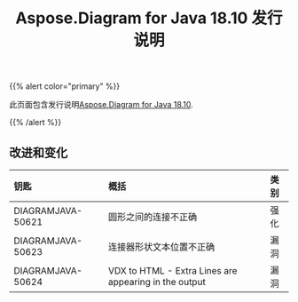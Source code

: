 ﻿---
title: Aspose.Diagram for Java 18.10 发行说明
type: docs
weight: 30
url: /zh/java/aspose-diagram-for-java-18-10-release-notes/
---
{{% alert color="primary" %}} 

此页面包含发行说明[Aspose.Diagram for Java 18.10](https://docs.aspose.com/diagram/java/aspose-diagram-for-java-18-10-release-notes/).

{{% /alert %}} 
## **改进和变化**

|**钥匙**|**概括**|**类别**|
|:- |:- |:- |
|DIAGRAMJAVA-50621|圆形之间的连接不正确|强化|
|DIAGRAMJAVA-50623|连接器形状文本位置不正确|漏洞|
|DIAGRAMJAVA-50624|VDX to HTML - Extra Lines are appearing in the output|漏洞|

